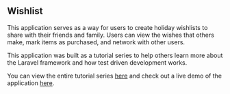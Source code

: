 ## Wishlist

This application serves as a way for users to create holiday wishlists to share with their friends and family. Users can view the wishes that others make, mark items as purchased, and network with other users.

This application was built as a tutorial series to help others learn more about the Laravel framework and how test driven development works.

You can view the entire tutorial series [here](https://blog.daydevelops.com/series/3) and check out a live demo of the application [here](https://wishlist.daydevelops.com).